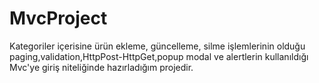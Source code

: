 # MvcProject
Kategoriler içerisine ürün ekleme, güncelleme, silme işlemlerinin olduğu paging,validation,HttpPost-HttpGet,popup modal ve alertlerin kullanıldığı Mvc'ye giriş niteliğinde hazırladığım projedir.
